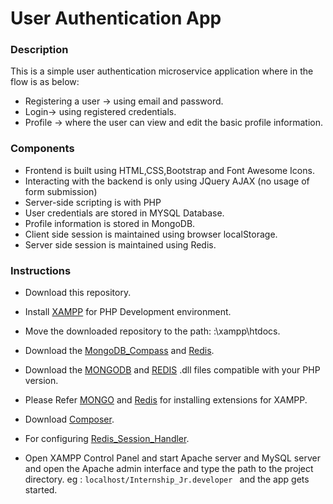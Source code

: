 # User Authentication App

### Description

This is a simple user authentication microservice application where in the flow is as below:<br/>

- Registering a user -> using email and password.<br/>
- Login-> using registered credentials.<br/>
- Profile -> where the user can view and edit the basic profile information.

### Components

- Frontend is built using HTML,CSS,Bootstrap and Font Awesome Icons.
- Interacting with the backend is only using JQuery AJAX (no usage of form submission)
- Server-side scripting is with PHP
- User credentials are stored in MYSQL Database.
- Profile information is stored in MongoDB.
- Client side session is maintained using browser localStorage.
- Server side session is maintained using
  Redis.

### Instructions

- Download this repository.
- Install [XAMPP](https://www.apachefriends.org/) for PHP Development environment.
- Move the downloaded repository to the path: :\xampp\htdocs\.
- Download the [MongoDB_Compass](https://www.mongodb.com/products/compass) and [Redis](https://redis.io/download/).
- Download the [MONGODB](https://pecl.php.net/package/mongodb) and [REDIS](https://pecl.php.net/package/redis) .dll files compatible with your PHP version.
- Please Refer [MONGO](https://www.geeksforgeeks.org/how-to-install-mongodb-driver-in-php/) and [Redis](https://github.com/phpredis/phpredis/blob/develop/INSTALL.md) for installing extensions for XAMPP.
- Download [Composer](https://getcomposer.org/download/).
- For configuring [Redis_Session_Handler](https://github.com/phpredis/phpredis#php-session-handler).

- Open XAMPP Control Panel and start Apache server and MySQL server and open the Apache admin interface and type the path to the project directory.
  eg : `localhost/Internship_Jr.developer
` and the app gets started.
